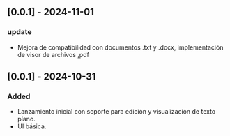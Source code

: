 ## [0.0.1] - 2024-11-01
### update
- Mejora de compatibilidad con documentos .txt y .docx, implementación de visor de archivos ,pdf


## [0.0.1] - 2024-10-31
### Added
- Lanzamiento inicial con soporte para edición y visualización de texto plano.
- UI básica.